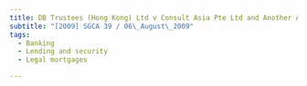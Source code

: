 ```yaml
---
title: DB Trustees (Hong Kong) Ltd v Consult Asia Pte Ltd and Another Appeal 
subtitle: "[2009] SGCA 39 / 06\_August\_2009"
tags:
  - Banking
  - Lending and security
  - Legal mortgages

---
```


